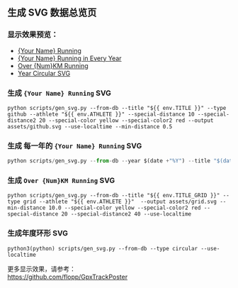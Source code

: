 ## 生成 SVG 数据总览页

### 显示效果预览：

- [{Your Name} Running](https://mfydev.run/static/github.svg)
- [{Your Name} Running  in Every Year](https://mfydev.run/static/github_2021.svg)
- [Over {Num}KM Running](https://mfydev.run/static/grid.svg)
- [Year Circular SVG](https://mfydev.run/static/year_2021.svg)

### 生成 `{Your Name} Running` SVG

```
python scripts/gen_svg.py --from-db --title "${{ env.TITLE }}" --type github --athlete "${{ env.ATHLETE }}" --special-distance 10 --special-distance2 20 --special-color yellow --special-color2 red --output assets/github.svg --use-localtime --min-distance 0.5
```

### 生成 每一年的 `{Your Name} Running` SVG 

```python
python scripts/gen_svg.py --from-db --year $(date +"%Y") --title "$(date +"%Y") Running" --type github --athlete "${{ env.ATHLETE }}" --special-distance 10 --special-distance2 20 --special-color yellow --special-color2 red --output assets/github_$(date +"%Y").svg --use-localtime --min-distance 0.5
```

### 生成 `Over {Num}KM Running` SVG

```
python scripts/gen_svg.py --from-db --title "${{ env.TITLE_GRID }}" --type grid --athlete "${{ env.ATHLETE }}"  --output assets/grid.svg --min-distance 10.0 --special-color yellow --special-color2 red --special-distance 20 --special-distance2 40 --use-localtime
```
### 生成年度环形 SVG
```
python3(python) scripts/gen_svg.py --from-db --type circular --use-localtime
```

更多显示效果，请参考：     
https://github.com/flopp/GpxTrackPoster